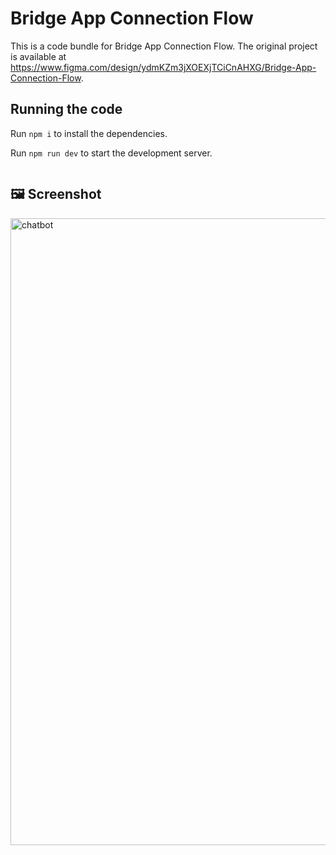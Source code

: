 
  # Bridge App Connection Flow

  This is a code bundle for Bridge App Connection Flow. The original project is available at https://www.figma.com/design/ydmKZm3jXOEXjTCiCnAHXG/Bridge-App-Connection-Flow.

  ## Running the code

  Run `npm i` to install the dependencies.

  Run `npm run dev` to start the development server.

  ````

````

## 🖼️ Screenshot

<img width="1919" height="1003" alt="chatbot" src="https://github.com/user-attachments/assets/6804788b-3e05-494f-b098-020fa49c5f8d" />

